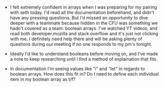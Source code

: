 - I felt extremely confident in arrays when I was preparing for my pairing with seth today. I'd read all the documentation beforehand, and didn't have any pressing questions. But I'd missed an opportunity to dive deeper with a teammate because hidden in the CFU was something we hadn't covered as a team: boolean arrays. I've watched YT videos, and read both developer.mozilla and stack overflow and it's just not clicking with me. I definitely need help there and will be asking plenty of questions during our meeting if no one responds to my pm's tonight. 

- Ideally I'd like to understand booleans before moving on, and I've made a note to keep researching until I find a method of explaination that fits. 

- In documentation I'm seeing values like "i" and "let" in regards to boolean arrays. How does this fit in? Do I need to define each individual item in my boolean array as t/f? 